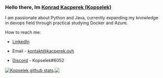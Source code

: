 ### Hello there, Im [Konrad Kacperek (Kopselek)](https://github.com/Kopselek)

I am passionate about Python and Java,
currently expanding my knowledge in devops field through practical studying Docker and Azure.

How to reach me:

- [LinkedIn](https://www.linkedin.com/in/konrad-kacperek-709740198/)

- Email - kontakt@kacperek.ovh

- [Discord](https://discord.com/) - Kopselek#6052

<a href="https://github.com/anuraghazra/github-readme-stats">
  <img align="center" src="https://github-readme-stats.vercel.app/api?username=Kopselek&show_icons=true&include_all_commits=true&theme=buefy" alt="Kopselek github stats" />
</a>
<a href="https://github.com/anuraghazra/github-readme-stats">
  <img align="center" src="https://github-readme-stats.vercel.app/api/top-langs/?username=Kopselek&layout=compact&theme=buefy" />
</a>
